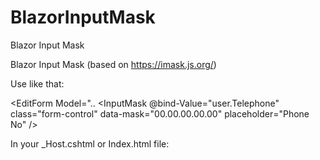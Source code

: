 # BlazorInputMask
Blazor Input Mask

Blazor Input Mask (based on https://imask.js.org/)

Use like that:

<EditForm Model="..
   <InputMask @bind-Value="user.Telephone" class="form-control" data-mask="00.00.00.00.00" placeholder="Phone No" />


In your _Host.cshtml or Index.html file:

<script src="_content/BlazorInputMask/Main.js"></script>
<script src="_content/BlazorInputMask/IMask.js"></script>

